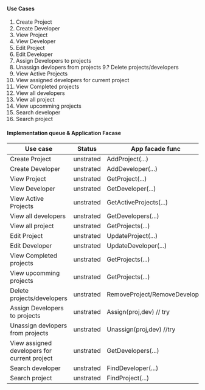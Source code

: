 #### Use Cases

1. Create Project
2. Create Developer
3. View Project
4. View Developer
5. Edit Project
6. Edit Developer
7. Assign Developers to projects
8. Unassign devlopers from projects
9.? Delete projects/developers
10. View Active Projects
11. View assigned developers for current project
12. View Completed projects
13. View all developers
14. View all project
15. View upcomming projects
16. Search developer
17. Search project

 #### Implementation queue & Application Facase

| Use case|Status| App facade func
|-| - |-|
| Create Project | unstrated | AddProject(...)| pre |
| Create Developer| unstrated | AddDeveloper(...)| pre |
| View Project| unstrated | GetProject(...)| pre |
| View Developer| unstrated | GetDeveloper(...)| pre |
| View Active Projects| unstrated | GetActiveProjects(...)| unstrated |
| View all developers| unstrated | GetDevelopers(...)| unstrated |
| View all project| unstrated | GetProjects(...)| unstrated |
| Edit Project| unstrated | UpdateProject(...)| unstrated |
| Edit Developer| unstrated | UpdateDeveloper(...)| unstrated |
| View Completed projects| unstrated | GetProjects(...)| unstrated |
| View upcomming projects| unstrated | GetProjects(...)| unstrated |
| Delete projects/developers| unstrated | RemoveProject/RemoveDeveloper| unstrated |
| Assign Developers to projects| unstrated | Assign(proj,dev) // try | unstrated |
| Unassign devlopers from projects| unstrated | Unassign(proj,dev) //try | unstrated |
| View assigned developers for current project| unstrated | GetDevelopers(...)| unstrated |
| Search developer| unstrated | FindDeveloper(...)| unstrated |
| Search project| unstrated | FindProject(...)| unstrated |


